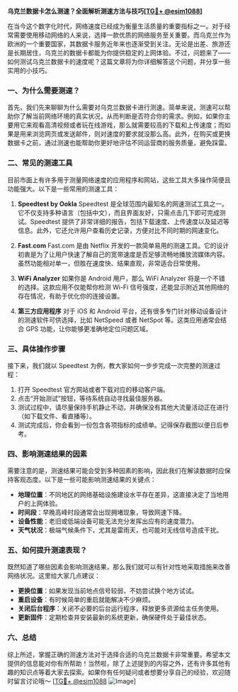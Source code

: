 **乌克兰数据卡怎么测速？全面解析测速方法与技巧[[TG💪+ @esim1088](https://t.me/s/esim1088)]**

在当今这个数字化时代，网络速度已经成为衡量生活质量的重要指标之一。对于经常需要使用移动网络的人来说，选择一款优质的网络服务至关重要。而乌克兰作为欧洲的一个重要国家，其数据卡服务近年来也逐渐受到关注。无论是出差、旅游还是长期居住，乌克兰的数据卡都能为你提供稳定的上网体验。不过，问题来了——如何测试乌克兰数据卡的速度呢？这篇文章将为你详细解答这个问题，并分享一些实用的小技巧。

### 一、为什么需要测速？

首先，我们先来聊聊为什么需要对乌克兰数据卡进行测速。简单来说，测速可以帮助你了解当前网络环境的真实状况，从而判断是否符合你的需求。例如，如果你主要用它来观看高清视频或者玩在线游戏，那么就需要较高的下载和上传速度；而如果是用来浏览网页或发送邮件，则对速度的要求就没那么高。此外，在购买或更换数据卡之前，通过测速也能帮助你更好地评估不同运营商的服务质量，避免踩雷。

### 二、常见的测速工具

目前市面上有许多用于测量网络速度的应用程序和网站，这些工具大多操作简便且功能强大。以下是一些常用的测速工具：

1. **Speedtest by Ookla**
   Speedtest 是全球范围内最知名的网速测试工具之一。它不仅支持多种语言（包括中文），而且界面友好，只需点击几下即可完成测试。Speedtest 提供了非常详细的报告，包括下载速度、上传速度以及延迟等信息。此外，它还允许用户查看历史记录，方便对比不同时期的网速变化。

2. **Fast.com**
   Fast.com 是由 Netflix 开发的一款简单易用的测速工具。它的设计初衷是为了让用户快速了解自己的宽带速度是否足够流畅地播放流媒体内容。虽然功能相对单一，但胜在速度快、结果直观，非常适合日常使用。

3. **WiFi Analyzer**
   如果你是 Android 用户，那么 WiFi Analyzer 将是一个不错的选择。这款应用不仅能帮你检测 Wi-Fi 信号强度，还能显示附近其他网络的存在情况，有助于优化你的连接设置。

4. **第三方应用程序**
   对于 iOS 和 Android 平台，还有很多专门针对移动设备设计的测速软件可供选择，比如 NetSpeed 或者 NetSpot 等。这类应用通常会结合 GPS 功能，让你能够更准确地定位问题区域。

### 三、具体操作步骤

接下来，我们就以 Speedtest 为例，教大家如何一步步完成一次完整的测速过程：

1. 打开 Speedtest 官方网站或者下载对应的移动客户端。
2. 点击“开始测试”按钮，等待系统自动寻找最佳服务器。
3. 测试过程中，请尽量保持手机静止不动，并确保没有其他大流量活动正在进行（如下载文件、看直播等）。
4. 测试完成后，你会看到一份包含各项指标的成绩单。记得保存截图以便日后参考。

### 四、影响测速结果的因素

需要注意的是，测速结果可能会受到多种因素的影响，因此我们在解读数据时应保持客观态度。以下是一些可能影响测速结果的关键点：

- **地理位置**：不同地区的网络基础设施建设水平存在差异，这直接决定了当地用户的上网体验。
- **时间段**：早晚高峰时段通常会出现拥堵现象，导致网速下降。
- **设备性能**：老旧或低端设备可能无法充分发挥出应有的速度潜力。
- **天气状况**：极端气候条件下，尤其是雷雨天，也可能对无线信号造成干扰。

### 五、如何提升测速表现？

既然知道了哪些因素会影响测速结果，那么我们就可以有针对性地采取措施来改善网络状况。这里给大家几点建议：

- **更换位置**：如果发现当前地点信号较弱，不妨尝试换个地方试试。
- **重启设备**：有时候简单的重启就能解决不少麻烦。
- **关闭后台程序**：关闭不必要的后台运行程序，释放更多资源给主任务使用。
- **更新固件**：定期检查并安装最新的系统更新，确保硬件处于最佳状态。

### 六、总结

综上所述，掌握正确的测速方法对于选择合适的乌克兰数据卡非常重要。希望本文提供的信息能对你有所帮助！当然啦，除了上述提到的内容之外，还有许多其他有趣的知识点等着大家去探索。如果你有任何疑问或者想要分享自己的经验，欢迎随时留言讨论哦～ [[TG💪+ @esim1088](https://t.me/s/esim1088) ![Image](https://i.postimg.cc/4NQfJmqS/Snipaste-2025-05-13-00-14-12.png)]